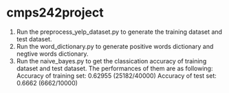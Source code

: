 # cmps242project
1. Run the preprocess_yelp_dataset.py to generate the training dataset and test dataset.
2. Run the word_dictionary.py to generate positive words dictionary and negtive words dictionary.
3. Run the naive_bayes.py to get the classication accuracy of training dataset and test dataset. The performances of them are as following:
  Accuracy of training set: 0.62955 (25182/40000)
  Accuracy of test set: 0.6662 (6662/10000)
